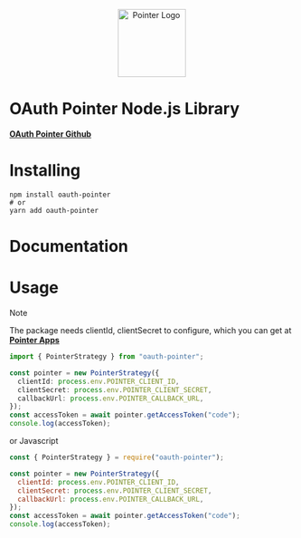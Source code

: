 <p align="center">
  <a href="https://auth.pointer.io.vn/" target="blank"><img src="https://i.imgur.com/5cYzRrm.png" width="120" alt="Pointer Logo" /></a>
</p>

# OAuth Pointer Node.js Library

**[OAuth Pointer Github](https://github.com/nguynthuhigh/oauth-pointer-npm)**

# Installing

```
npm install oauth-pointer
# or
yarn add oauth-pointer
```

# Documentation

# Usage

> [!NOTE]
> The package needs clientId, clientSecret to configure, which you can get at **[Pointer Apps](http://sso-pointer.vercel.app/)**

```typescript
import { PointerStrategy } from "oauth-pointer";

const pointer = new PointerStrategy({
  clientId: process.env.POINTER_CLIENT_ID,
  clientSecret: process.env.POINTER_CLIENT_SECRET,
  callbackUrl: process.env.POINTER_CALLBACK_URL,
});
const accessToken = await pointer.getAccessToken("code");
console.log(accessToken);
```

or Javascript

```javascript
const { PointerStrategy } = require("oauth-pointer");

const pointer = new PointerStrategy({
  clientId: process.env.POINTER_CLIENT_ID,
  clientSecret: process.env.POINTER_CLIENT_SECRET,
  callbackUrl: process.env.POINTER_CALLBACK_URL,
});
const accessToken = await pointer.getAccessToken("code");
console.log(accessToken);
```
